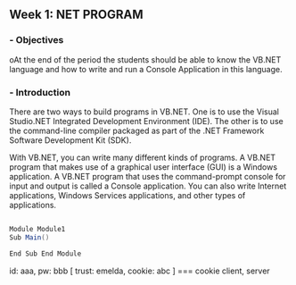 ## Week 1: NET PROGRAM
### - Objectives
oAt the end of the period the students should be able to know the VB.NET language and how to write and run a Console Application in this language.

### - Introduction
There are two ways to build programs in VB.NET. One is to use the Visual Studio.NET Integrated Development Environment (IDE). The other is to use the command-line compiler packaged as part of the .NET Framework Software Development Kit (SDK).

With VB.NET, you can write many different kinds of programs. A VB.NET program that makes use of a graphical user interface (GUI) is a Windows application. A VB.NET program that uses the command-prompt console for input and output is called a Console application. You can also write Internet applications, Windows Services applications, and other types of applications.


```csharp

Module Module1
Sub Main()

End Sub End Module

```


id: aaa, pw: bbb
[ trust: emelda, cookie: abc ] === cookie
client, server